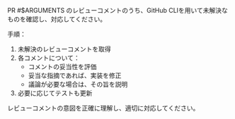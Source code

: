 PR #$ARGUMENTS のレビューコメントのうち、GitHub CLIを用いて未解決なものを確認し、対応してください。

手順：

1. 未解決のレビューコメントを取得
2. 各コメントについて：
   - コメントの妥当性を評価
   - 妥当な指摘であれば、実装を修正
   - 議論が必要な場合は、その旨を説明
3. 必要に応じてテストも更新

レビューコメントの意図を正確に理解し、適切に対応してください。
